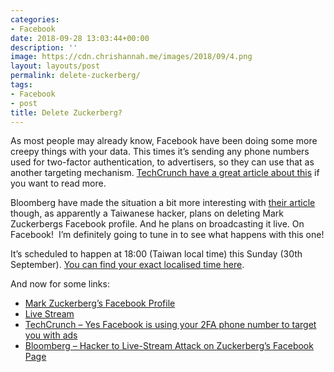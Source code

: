 ```yaml
---
categories:
- Facebook
date: 2018-09-28 13:03:44+00:00
description: ''
image: https://cdn.chrishannah.me/images/2018/09/4.png
layout: layouts/post
permalink: delete-zuckerberg/
tags:
- Facebook
- post
title: Delete Zuckerberg?
---
```


<p>As most people may already know, Facebook have been doing some more creepy things with your data. This times it’s sending any phone numbers used for two-factor authentication, to advertisers, so they can use that as another targeting mechanism. <a href="https://techcrunch.com/2018/09/27/yes-facebook-is-using-your-2fa-phone-number-to-target-you-with-ads/?sr_share=twitter&amp;utm_source=tctwreshare&amp;guccounter=1">TechCrunch have a great article about this</a> if you want to read more.</p>
<p>Bloomberg have made the situation a bit more interesting with <a href="https://www.bloomberg.com/news/articles/2018-09-28/indie-hacker-declares-he-ll-live-stream-an-attack-on-zuckerberg">their article</a> though, as apparently a Taiwanese hacker, plans on deleting Mark Zuckerbergs Facebook profile. And he plans on broadcasting it live. On Facebook!  I’m definitely going to tune in to see what happens with this one!</p>
<p>It’s scheduled to happen at 18:00 (Taiwan local time) this Sunday (30th September). <a href="https://www.timeanddate.com/worldclock/fixedtime.html?msg=Zuckerberg&amp;iso=20180930T18&amp;p1=241">You can find your exact localised time here</a>.</p>
<p>And now for some links:</p>
<ul>
<li><a href="https://www.facebook.com/zuck">Mark Zuckerberg’s Facebook Profile</a></li>
<li><a href="https://www.facebook.com/robots.tx/videos/1198079323673283/">Live Stream</a></li>
<li><a href="https://techcrunch.com/2018/09/27/yes-facebook-is-using-your-2fa-phone-number-to-target-you-with-ads/?sr_share=twitter&amp;utm_source=tctwreshare&amp;guccounter=1">TechCrunch &#8211; Yes Facebook is using your 2FA phone number to target you with ads</a></li>
<li><a href="https://www.bloomberg.com/news/articles/2018-09-28/indie-hacker-declares-he-ll-live-stream-an-attack-on-zuckerberg">Bloomberg &#8211; Hacker to Live-Stream Attack on Zuckerberg’s Facebook Page</a></li>
</ul>